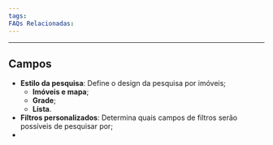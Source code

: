 ```yaml
---
tags:
FAQs Relacionadas:
---
```

---
## Campos

- **Estilo da pesquisa**: Define o design da pesquisa por imóveis;
	- **Imóveis e mapa**;
	- **Grade**;
	- **Lista**.
- **Filtros personalizados**: Determina quais campos de filtros serão possíveis de pesquisar por;
- 